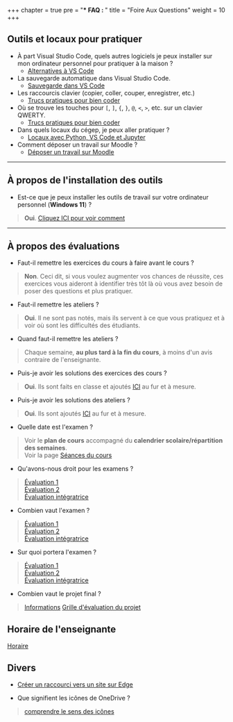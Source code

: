 +++
chapter = true
pre = "<b>* FAQ : </b>"
title = "Foire Aux Questions"
weight = 10
+++

## Outils et locaux pour pratiquer

- À part Visual Studio Code, quels autres logiciels je peux installer sur mon ordinateur personnel pour pratiquer à la maison ?
	* [Alternatives à VS Code](./alternatives)
- La sauvegarde automatique dans Visual Studio Code.
	* [Sauvegarde dans VS Code](../environnement_travail/sauvegarde_vsCode)
- Les raccourcis clavier (copier, coller, couper, enregistrer, etc.)
	* [Trucs pratiques pour bien coder](../environnement_travail/trucs_pratiques)
- Où se trouve les touches pour `[`, `]`, `{`, `}`, `@`, `<`, `>`, etc. sur un clavier QWERTY.
	* [Trucs pratiques pour bien coder](../environnement_travail/trucs_pratiques)
- Dans quels locaux du cégep, je peux aller pratiquer ?
	* [Locaux avec Python, VS Code et Jupyter](./locaux_python)
- Comment déposer un travail sur Moodle ?
	* [Déposer un travail sur Moodle](./Deposer_un_fichier_dans_Moodle.pdf)

---

## À propos de l'installation des outils

* Est-ce que je peux installer les outils de travail sur votre ordinateur personnel (**Windows 11**) ?
> **Oui**. [Cliquez ICI pour voir comment](../outils_dev/install_env/)

---

## À propos des évaluations

* Faut-il remettre les exercices du cours à faire avant le cours ?
> **Non**. Ceci dit, si vous voulez augmenter vos chances de réussite, ces exercices vous aideront à identifier très tôt là où vous avez besoin de poser des questions et plus pratiquer.


* Faut-il remettre les ateliers ?
> **Oui**. Il ne sont pas notés, mais ils servent à ce que vous pratiquez et à voir où sont les difficultés des étudiants.


* Quand faut-il remettre les ateliers ?
> Chaque semaine, **au plus tard à la fin du cours**, à moins d'un avis contraire de l'enseignante.


* Puis-je avoir les solutions des exercices des cours ?
> **Oui**. Ils sont faits en classe et ajoutés [ICI](../solutions_exercices) au fur et à mesure.


* Puis-je avoir les solutions des ateliers ?
> **Oui**. Ils sont ajoutés [ICI](../solutions_ateliers) au fur et à mesure.

<!--
* Puis-je avoir les solutions des évaluations formatives (semaines #5, #10 et #15) ?
> **Non**, car elles se rapprochent beaucoup des évaluations sommatives.
-->

* Quelle date est l'examen ?
> Voir le **plan de cours** accompagné du **calendrier scolaire/répartition des semaines**.  
> Voir la page [Séances du cours](../cours/) 


* Qu'avons-nous droit pour les examens ?
> [Évaluation 1](../semaine5/)  
> [Évaluation 2](../semaine10/)   
> [Évaluation intégratrice](../semaine15/)       


* Combien vaut l'examen ?
> [Évaluation 1](../semaine5/)  
> [Évaluation 2](../semaine10/)   
> [Évaluation intégratrice](../semaine15/)    


* Sur quoi portera l'examen ?
> [Évaluation 1](../semaine5/)  
> [Évaluation 2](../semaine10/)   
> [Évaluation intégratrice](../semaine15/)   


* Combien vaut le projet final ?
> [Informations](../semaine15/)
> [Grille d'évaluation du projet](../semaine12/grille/)  

## Horaire de l'enseignante

[Horaire](https://python-a25.netlify.app/cours/horaire/)

## Divers

* [Créer un raccourci vers un site sur Edge](./raccourci_edge/)

* Que signifient les icônes de OneDrive ?
> [comprendre le sens des icônes](https://python-a25.netlify.app/outils_dev/onedrive/#découvrir-la-signification-des-icônes-onedrive)
